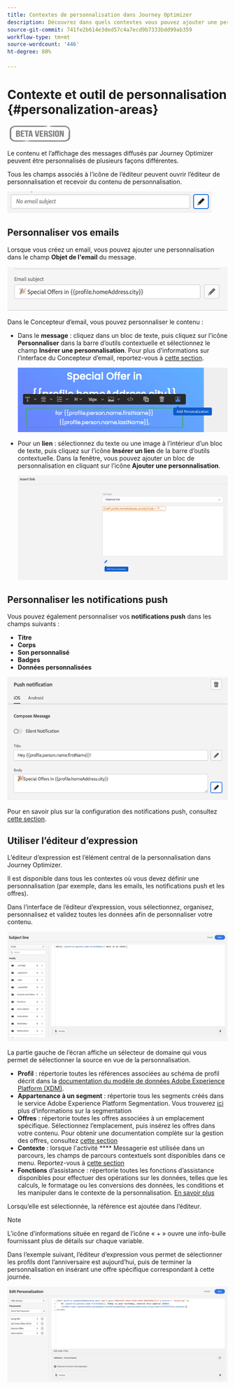```yaml
---
title: Contextes de personnalisation dans Journey Optimizer
description: Découvrez dans quels contextes vous pouvez ajouter une personnalisation.
source-git-commit: 741fe2b614e3ded57c4a7ecd9b7333bdd99ab359
workflow-type: tm+mt
source-wordcount: '446'
ht-degree: 80%

---
```


# Contexte et outil de personnalisation {#personalization-areas}

![](../assets/do-not-localize/badge.png)

Le contenu et l’affichage des messages diffusés par Journey Optimizer peuvent être personnalisés de plusieurs façons différentes.

Tous les champs associés à l’icône de l’éditeur peuvent ouvrir l’éditeur de personnalisation et recevoir du contenu de personnalisation.

![](assets/perso_icon.png)

## Personnaliser vos emails

Lorsque vous créez un email, vous pouvez ajouter une personnalisation dans le champ **Objet de l&#39;email** du message.

![](assets/perso_subject.png)

Dans le Concepteur d’email, vous pouvez personnaliser le contenu :

* Dans le **message** : cliquez dans un bloc de texte, puis cliquez sur l’icône **Personnaliser** dans la barre d’outils contextuelle et sélectionnez le champ **Insérer une personnalisation**. Pour plus d’informations sur l’interface du Concepteur d’email, reportez-vous à [cette section](../design-emails.md).

   ![](assets/perso_insert.png)

* Pour un **lien** : sélectionnez du texte ou une image à l’intérieur d’un bloc de texte, puis cliquez sur l’icône **Insérer un lien** de la barre d’outils contextuelle. Dans la fenêtre, vous pouvez ajouter un bloc de personnalisation en cliquant sur l’icône **Ajouter une personnalisation**.

   ![](assets/perso_link.png)

## Personnaliser les notifications push

Vous pouvez également personnaliser vos **notifications push** dans les champs suivants :

* **Titre**
* **Corps**
* **Son personnalisé**
* **Badges**
* **Données personnalisées**

![](assets/perso_push.png)

Pour en savoir plus sur la configuration des notifications push, consultez [cette section](../create-push.md).

## Utiliser l’éditeur d’expression

L’éditeur d’expression est l’élément central de la personnalisation dans Journey Optimizer.

Il est disponible dans tous les contextes où vous devez définir une personnalisation (par exemple, dans les emails, les notifications push et les offres).

Dans l’interface de l’éditeur d’expression, vous sélectionnez, organisez, personnalisez et validez toutes les données afin de personnaliser votre contenu.

![](assets/perso_ee1.png)

La partie gauche de l’écran affiche un sélecteur de domaine qui vous permet de sélectionner la source en vue de la personnalisation.

* **Profil** : répertorie toutes les références associées au schéma de profil décrit dans la [ documentation du modèle de données Adobe Experience Platform (XDM)](https://experienceleague.adobe.com/docs/experience-platform/xdm/home.html?lang=fr).
* **Appartenance à un segment** : répertorie tous les segments créés dans le service Adobe Experience Platform Segmentation. Vous trouverez [ici](https://experienceleague.adobe.com/docs/experience-platform/segmentation/home.html?lang=fr) plus d’informations sur la segmentation
* **Offres** : répertorie toutes les offres associées à un emplacement spécifique. Sélectionnez l’emplacement, puis insérez les offres dans votre contenu. Pour obtenir une documentation complète sur la gestion des offres, consultez [cette section](../deliver-personalized-offers.md)
* **Contexte**  : lorsque l&#39;activité  **** Messagerie est utilisée dans un parcours, les champs de parcours contextuels sont disponibles dans ce menu. Reportez-vous à [cette section](personalization-use-case.md)
* **Fonctions**  d’assistance : répertorie toutes les fonctions d’assistance disponibles pour effectuer des opérations sur les données, telles que les calculs, le formatage ou les conversions des données, les conditions et les manipuler dans le contexte de la personnalisation. [En savoir plus](functions/functions.md)



Lorsqu’elle est sélectionnée, la référence est ajoutée dans l’éditeur.

>[!NOTE]
>
>L’icône d’informations située en regard de l’icône « + » ouvre une info-bulle fournissant plus de détails sur chaque variable.

Dans l’exemple suivant, l’éditeur d’expression vous permet de sélectionner les profils dont l’anniversaire est aujourd’hui, puis de terminer la personnalisation en insérant une offre spécifique correspondant à cette journée.

![](assets/perso_ee2.png)




